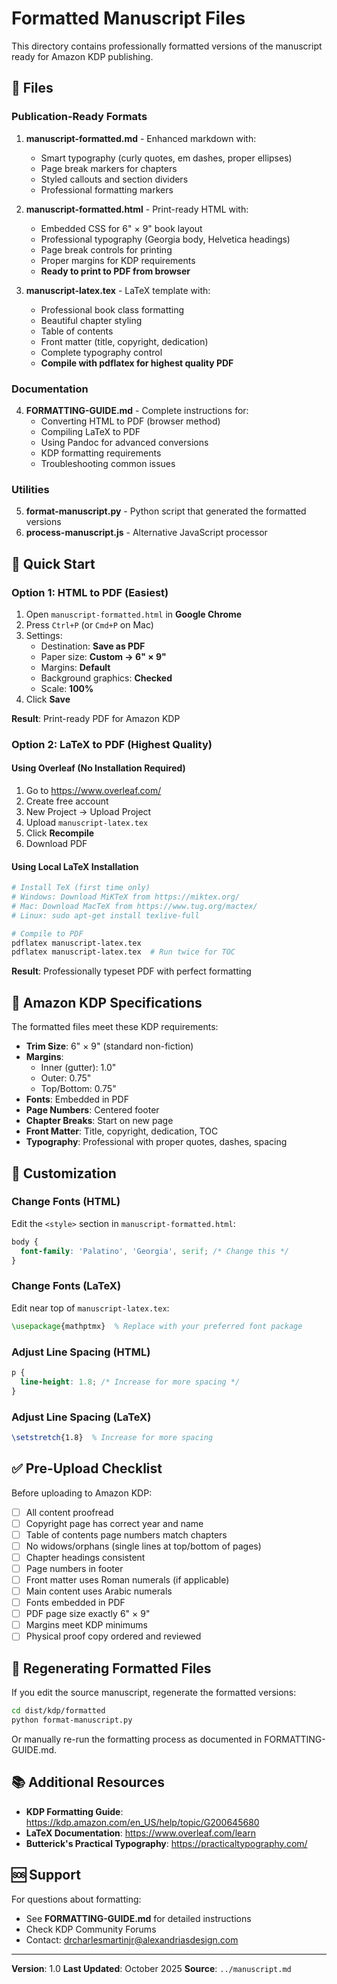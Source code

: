 # Formatted Manuscript Files

This directory contains professionally formatted versions of the manuscript ready for Amazon KDP publishing.

## 📁 Files

### Publication-Ready Formats

1. **manuscript-formatted.md** - Enhanced markdown with:
   - Smart typography (curly quotes, em dashes, proper ellipses)
   - Page break markers for chapters
   - Styled callouts and section dividers
   - Professional formatting markers

2. **manuscript-formatted.html** - Print-ready HTML with:
   - Embedded CSS for 6" × 9" book layout
   - Professional typography (Georgia body, Helvetica headings)
   - Page break controls for printing
   - Proper margins for KDP requirements
   - **Ready to print to PDF from browser**

3. **manuscript-latex.tex** - LaTeX template with:
   - Professional book class formatting
   - Beautiful chapter styling
   - Table of contents
   - Front matter (title, copyright, dedication)
   - Complete typography control
   - **Compile with pdflatex for highest quality PDF**

### Documentation

4. **FORMATTING-GUIDE.md** - Complete instructions for:
   - Converting HTML to PDF (browser method)
   - Compiling LaTeX to PDF
   - Using Pandoc for advanced conversions
   - KDP formatting requirements
   - Troubleshooting common issues

### Utilities

5. **format-manuscript.py** - Python script that generated the formatted versions
6. **process-manuscript.js** - Alternative JavaScript processor

## 🚀 Quick Start

### Option 1: HTML to PDF (Easiest)

1. Open `manuscript-formatted.html` in **Google Chrome**
2. Press `Ctrl+P` (or `Cmd+P` on Mac)
3. Settings:
   - Destination: **Save as PDF**
   - Paper size: **Custom → 6" × 9"**
   - Margins: **Default**
   - Background graphics: **Checked**
   - Scale: **100%**
4. Click **Save**

**Result**: Print-ready PDF for Amazon KDP

### Option 2: LaTeX to PDF (Highest Quality)

#### Using Overleaf (No Installation Required)

1. Go to https://www.overleaf.com/
2. Create free account
3. New Project → Upload Project
4. Upload `manuscript-latex.tex`
5. Click **Recompile**
6. Download PDF

#### Using Local LaTeX Installation

```bash
# Install TeX (first time only)
# Windows: Download MiKTeX from https://miktex.org/
# Mac: Download MacTeX from https://www.tug.org/mactex/
# Linux: sudo apt-get install texlive-full

# Compile to PDF
pdflatex manuscript-latex.tex
pdflatex manuscript-latex.tex  # Run twice for TOC
```

**Result**: Professionally typeset PDF with perfect formatting

## 📐 Amazon KDP Specifications

The formatted files meet these KDP requirements:

- **Trim Size**: 6" × 9" (standard non-fiction)
- **Margins**:
  - Inner (gutter): 1.0"
  - Outer: 0.75"
  - Top/Bottom: 0.75"
- **Fonts**: Embedded in PDF
- **Page Numbers**: Centered footer
- **Chapter Breaks**: Start on new page
- **Front Matter**: Title, copyright, dedication, TOC
- **Typography**: Professional with proper quotes, dashes, spacing

## 🎨 Customization

### Change Fonts (HTML)

Edit the `<style>` section in `manuscript-formatted.html`:

```css
body {
  font-family: 'Palatino', 'Georgia', serif; /* Change this */
}
```

### Change Fonts (LaTeX)

Edit near top of `manuscript-latex.tex`:

```latex
\usepackage{mathptmx}  % Replace with your preferred font package
```

### Adjust Line Spacing (HTML)

```css
p {
  line-height: 1.8; /* Increase for more spacing */
}
```

### Adjust Line Spacing (LaTeX)

```latex
\setstretch{1.8}  % Increase for more spacing
```

## ✅ Pre-Upload Checklist

Before uploading to Amazon KDP:

- [ ] All content proofread
- [ ] Copyright page has correct year and name
- [ ] Table of contents page numbers match chapters
- [ ] No widows/orphans (single lines at top/bottom of pages)
- [ ] Chapter headings consistent
- [ ] Page numbers in footer
- [ ] Front matter uses Roman numerals (if applicable)
- [ ] Main content uses Arabic numerals
- [ ] Fonts embedded in PDF
- [ ] PDF page size exactly 6" × 9"
- [ ] Margins meet KDP minimums
- [ ] Physical proof copy ordered and reviewed

## 🔄 Regenerating Formatted Files

If you edit the source manuscript, regenerate the formatted versions:

```bash
cd dist/kdp/formatted
python format-manuscript.py
```

Or manually re-run the formatting process as documented in FORMATTING-GUIDE.md.

## 📚 Additional Resources

- **KDP Formatting Guide**: https://kdp.amazon.com/en_US/help/topic/G200645680
- **LaTeX Documentation**: https://www.overleaf.com/learn
- **Butterick's Practical Typography**: https://practicaltypography.com/

## 🆘 Support

For questions about formatting:
- See **FORMATTING-GUIDE.md** for detailed instructions
- Check KDP Community Forums
- Contact: drcharlesmartinjr@alexandriasdesign.com

---

**Version**: 1.0
**Last Updated**: October 2025
**Source**: `../manuscript.md`
